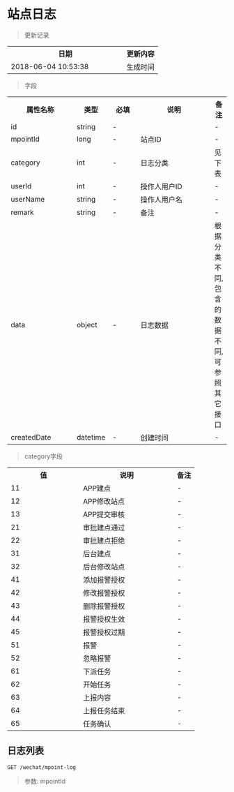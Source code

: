 # 站点日志

> 更新记录

<table>
    <tr>
        <th style="width:250px;">日期</th>
        <th>更新内容</th>
    </tr>
    <tr>
        <td>2018-06-04 10:53:38</td>
        <td>生成时间</td>
    </tr>
</table>

> 字段

<table>
    <tr>
        <th style="width:150px;">属性名称</th>
        <th style="width:60px;">类型</th>
        <th style="width:60px;">必填</th>
        <th style="width:200px;">说明</th>
        <th>备注</th>
    </tr>
    <tr>
        <td>id</td>
        <td>string</td>
        <td>-</td>
        <td></td>
        <td>-</td>
    </tr>
    <tr>
        <td>mpointId</td>
        <td>long</td>
        <td>-</td>
        <td>站点ID</td>
        <td>-</td>
    </tr>
    <tr>
        <td>category</td>
        <td>int</td>
        <td>-</td>
        <td>日志分类</td>
        <td>见下表</td>
    </tr>
    <tr>
        <td>userId</td>
        <td>int</td>
        <td>-</td>
        <td>操作人用户ID</td>
        <td>-</td>
    </tr>
    <tr>
        <td>userName</td>
        <td>string</td>
        <td>-</td>
        <td>操作人用户名</td>
        <td>-</td>
    </tr>
    <tr>
        <td>remark</td>
        <td>string</td>
        <td>-</td>
        <td>备注</td>
        <td>-</td>
    </tr>
    <tr>
        <td>data</td>
        <td>object</td>
        <td>-</td>
        <td>日志数据</td>
        <td>根据分类不同, 包含的数据不同,可参照其它接口</td>
    </tr>    
    <tr>
        <td>createdDate</td>
        <td>datetime</td>
        <td>-</td>
        <td>创建时间</td>
        <td>-</td>
    </tr>   
</table>

> category字段
<table>
    <tr>
        <th style="width:150px;">值</th>
        <th style="width:200px;">说明</th>
        <th>备注</th>
    </tr>
    <tr>
        <td>11</td>
        <td>APP建点</td>
        <td>-</td>
    </tr>
    <tr>
        <td>12</td>
        <td>APP修改站点</td>
        <td>-</td>
    </tr>
    <tr>
        <td>13</td>
        <td>APP提交审核</td>
        <td>-</td>
    </tr>
    <tr>
        <td>21</td>
        <td>审批建点通过</td>
        <td>-</td>
    </tr>
    <tr>
        <td>22</td>
        <td>审批建点拒绝</td>
        <td>-</td>
    </tr>
    <tr>
        <td>31</td>
        <td>后台建点</td>
        <td>-</td>
    </tr>
    <tr>
        <td>32</td>
        <td>后台修改站点</td>
        <td>-</td>
    </tr>
    <tr>
        <td>41</td>
        <td>添加报警授权</td>
        <td>-</td>
    </tr>
    <tr>
        <td>42</td>
        <td>修改报警授权</td>
        <td>-</td>
    </tr>
    <tr>
        <td>43</td>
        <td>删除报警授权</td>
        <td>-</td>
    </tr>
    <tr>
        <td>44</td>
        <td>报警授权生效</td>
        <td>-</td>
    </tr>
    <tr>
        <td>45</td>
        <td>报警授权过期</td>
        <td>-</td>
    </tr>
    <tr>
        <td>51</td>
        <td>报警</td>
        <td>-</td>
    </tr>
    <tr>
        <td>52</td>
        <td>忽略报警</td>
        <td>-</td>
    </tr>
    <tr>
        <td>61</td>
        <td>下派任务</td>
        <td>-</td>
    </tr>
    <tr>
        <td>62</td>
        <td>开始任务</td>
        <td>-</td>
    </tr>
    <tr>
        <td>63</td>
        <td>上报内容</td>
        <td>-</td>
    </tr>
    <tr>
        <td>64</td>
        <td>上报任务结束</td>
        <td>-</td>
    </tr>
    <tr>
        <td>65</td>
        <td>任务确认</td>
        <td>-</td>
    </tr>
</table>

## 日志列表

```
GET /wechat/mpoint-log
```

> 参数: mpointId